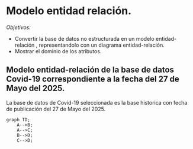 # Modelo entidad relación. 

_*Objetivos:*_
- Convertir la base de datos no estructurada en un modelo entidad-relación , representandolo con un diagrama entidad-relación.
- Mostrar el dominio de los atributos.

## Modelo entidad-relación de la base de datos Covid-19 correspondiente a la fecha del 27 de Mayo del 2025. 
La base de datos de Covid-19 seleccionada es la base historica con fecha de publicación del 27 de Mayo del 2025. 

```mermaid
graph TD;
    A-->B;
    A-->C;
    B-->D;
    C-->D;
```
